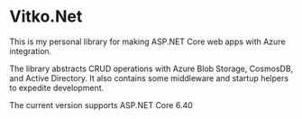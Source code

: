 # Vitko.Net
This is my personal library for making ASP.NET Core web apps with Azure integration.

The library abstracts CRUD operations with Azure Blob Storage, CosmosDB, and Active Directory. It also contains some middleware and startup helpers to expedite development.

The current version supports ASP.NET Core 6.40
